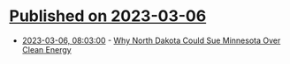 # [Published on 2023-03-06](index.md)

* [2023-03-06, 08:03:00](https://soylentnews.org/article.pl?sid=23/03/05/0258239&from=rss) - [Why North Dakota Could Sue Minnesota Over Clean Energy](https://soylentnews.org/article.pl?sid=23/03/05/0258239&from=rss)

